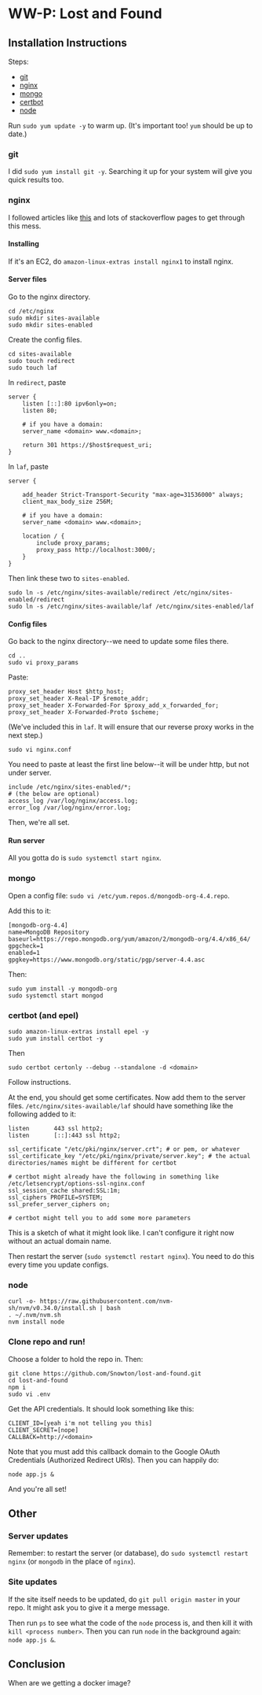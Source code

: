 # WW-P: Lost and Found

## Installation Instructions

Steps:

 - [git](#git)
 - [nginx](#nginx)
 - [mongo](#mongo)
 - [certbot](#certbot-(and-epel))
 - [node](#node)

Run `sudo yum update -y` to warm up. (It's important too! `yum` should be up to date.)

### git

I did `sudo yum install git -y`. Searching it up for your system will give you quick results too.

### nginx

I followed articles like [this](https://jgefroh.medium.com/a-guide-to-using-nginx-for-static-websites-d96a9d034940) and lots of stackoverflow pages to get through this mess.

#### Installing

If it's an EC2, do `amazon-linux-extras install nginx1` to install nginx.

#### Server files

Go to the nginx directory.

```
cd /etc/nginx
sudo mkdir sites-available
sudo mkdir sites-enabled
```
Create the config files.

```
cd sites-available
sudo touch redirect
sudo touch laf
```

In `redirect`, paste

```
server {
    listen [::]:80 ipv6only=on;
    listen 80;
    
    # if you have a domain:
    server_name <domain> www.<domain>;

    return 301 https://$host$request_uri;
}
```

In `laf`, paste

```
server {
    
    add_header Strict-Transport-Security "max-age=31536000" always;
    client_max_body_size 256M;

    # if you have a domain:
    server_name <domain> www.<domain>;

    location / {
        include proxy_params;
        proxy_pass http://localhost:3000/;
    }
}
```

Then link these two to `sites-enabled`.

```
sudo ln -s /etc/nginx/sites-available/redirect /etc/nginx/sites-enabled/redirect
sudo ln -s /etc/nginx/sites-available/laf /etc/nginx/sites-enabled/laf
```

#### Config files

Go back to the nginx directory--we need to update some files there.

```
cd ..
sudo vi proxy_params
```

Paste:
```
proxy_set_header Host $http_host;
proxy_set_header X-Real-IP $remote_addr;
proxy_set_header X-Forwarded-For $proxy_add_x_forwarded_for;
proxy_set_header X-Forwarded-Proto $scheme;
```

(We've included this in `laf`. It will ensure that our reverse proxy works in the next step.)

```
sudo vi nginx.conf
```

You need to paste at least the first line below--it will be under http, but not under server.

```
include /etc/nginx/sites-enabled/*;
# (the below are optional)
access_log /var/log/nginx/access.log;
error_log /var/log/nginx/error.log;
```

Then, we're all set.


#### Run server

All you gotta do is `sudo systemctl start nginx`.

### mongo

Open a config file: `sudo vi /etc/yum.repos.d/mongodb-org-4.4.repo`.

Add this to it:
```
[mongodb-org-4.4]
name=MongoDB Repository
baseurl=https://repo.mongodb.org/yum/amazon/2/mongodb-org/4.4/x86_64/
gpgcheck=1
enabled=1
gpgkey=https://www.mongodb.org/static/pgp/server-4.4.asc
```

Then:

```
sudo yum install -y mongodb-org
sudo systemctl start mongod
```

### certbot (and epel)

```
sudo amazon-linux-extras install epel -y
sudo yum install certbot -y
```

Then 

```
sudo certbot certonly --debug --standalone -d <domain>
```
Follow instructions.

At the end, you should get some certificates. Now add them to the server files. `/etc/nginx/sites-available/laf` should have something like the following added to it:

```
listen       443 ssl http2;
listen       [::]:443 ssl http2;

ssl_certificate "/etc/pki/nginx/server.crt"; # or pem, or whatever
ssl_certificate_key "/etc/pki/nginx/private/server.key"; # the actual directories/names might be different for certbot

# certbot might already have the following in something like /etc/letsencrypt/options-ssl-nginx.conf
ssl_session_cache shared:SSL:1m;
ssl_ciphers PROFILE=SYSTEM;
ssl_prefer_server_ciphers on;

# certbot might tell you to add some more parameters
```

This is a sketch of what it might look like. I can't configure it right now without an actual domain name.

Then restart the server (`sudo systemctl restart nginx`). You need to do this every time you update configs.

### node

```
curl -o- https://raw.githubusercontent.com/nvm-sh/nvm/v0.34.0/install.sh | bash
. ~/.nvm/nvm.sh
nvm install node
```

### Clone repo and run!

Choose a folder to hold the repo in. Then: 
```
git clone https://github.com/Snowton/lost-and-found.git
cd lost-and-found
npm i
sudo vi .env
```
Get the API credentials. It should look something like this:
```
CLIENT_ID=[yeah i'm not telling you this]
CLIENT_SECRET=[nope]
CALLBACK=http://<domain>
```
Note that you must add this callback domain to the Google OAuth Credentials (Authorized Redirect URIs).
Then you can happily do:
```
node app.js &
```
  
And you're all set!

## Other

### Server updates 
Remember: to restart the server (or database), do `sudo systemctl restart nginx` (or `mongodb` in the place of `nginx`).

### Site updates
If the site itself needs to be updated, do `git pull origin master` in your repo. It might ask you to give it a merge message.

Then run `ps` to see what the code of the `node` process is, and then kill it with `kill <process number>`. Then you can run `node` in the background again: `node app.js &`.

## Conclusion
When are we getting a docker image?
